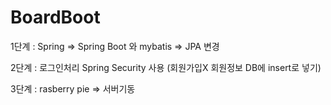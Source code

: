 # BoardBoot

1단계 : Spring => Spring Boot 와 mybatis => JPA 변경

2단계 : 로그인처리 Spring Security 사용 (회원가입X 회원정보 DB에 insert로 넣기)

3단계 : rasberry pie => 서버기동
